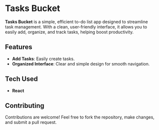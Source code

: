 # Tasks Bucket

**Tasks Bucket** is a simple, efficient to-do list app designed to streamline task management. With a clean, user-friendly interface, it allows you to easily add, organize, and track tasks, helping boost productivity.

## Features
- **Add Tasks**: Easily create tasks.
- **Organized Interface**: Clear and simple design for smooth navigation.

## Tech Used
- **React**

## Contributing
Contributions are welcome! Feel free to fork the repository, make changes, and submit a pull request.
